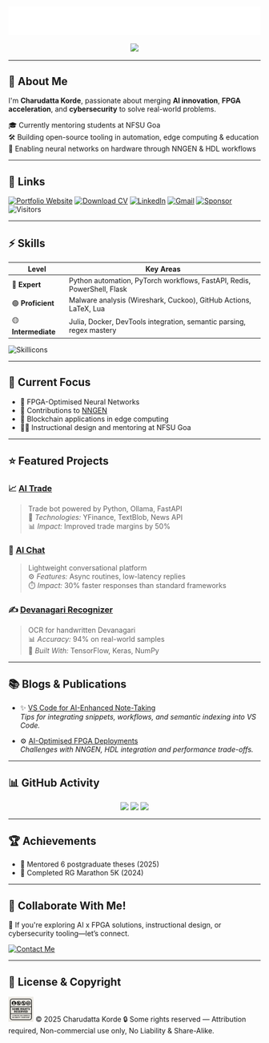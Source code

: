 ![Profile Banner](assets/profile_banner.svg)

<p align="center">
  <img src="https://readme-typing-svg.demolab.com?font=Fira+Code&pause=1000&width=720&lines=Building+AI%2C+FPGA+%26+Cybersecurity+Solutions" />
</p>

---

## 🚀 About Me

I'm **Charudatta Korde**, passionate about merging **AI innovation**, **FPGA acceleration**, and **cybersecurity** to solve real-world problems.

🎓 Currently mentoring students at NFSU Goa  
🛠 Building open-source tooling in automation, edge computing & education  
🧠 Enabling neural networks on hardware through NNGEN & HDL workflows

---

## 🔗 Links

[![Portfolio Website](https://img.shields.io/badge/Portfolio_Website-263759?style=for-the-badge)](https://charudatta10.github.io/portfolio/)
[![Download CV](https://img.shields.io/badge/Download_CV-555555?style=for-the-badge)](src/cv/cv.pdf)
[![LinkedIn](https://img.shields.io/badge/linkedin-%230077B5.svg?style=for-the-badge&logo=linkedin&logoColor=white)](https://www.linkedin.com/in/charudatta-korde/)
[![Gmail](https://img.shields.io/badge/Gmail-D14836?style=for-the-badge&logo=gmail&logoColor=white)](mailto:152109007c@gmail.com)
[![Sponsor](https://img.shields.io/badge/Sponsor_Efforts-EA4AAA?style=for-the-badge&logo=githubsponsors&logoColor=white)](https://github.com/sponsors/charudatta10)
![Visitors](https://api.visitorbadge.io/api/visitors?path=https%3A%2F%2Fgithub.com%2Fcharudatta10&countColor=%23263759)

---

## ⚡ Skills

| Level         | Key Areas                                                                 |
|---------------|---------------------------------------------------------------------------|
| 🔵 **Expert**     | Python automation, PyTorch workflows, FastAPI, Redis, PowerShell, Flask |
| 🟢 **Proficient** | Malware analysis (Wireshark, Cuckoo), GitHub Actions, LaTeX, Lua         |
| 🟡 **Intermediate** | Julia, Docker, DevTools integration, semantic parsing, regex mastery    |

![Skillicons](https://skillicons.dev/icons?i=python,pytorch,flask,powershell,redis,kali,c,github,lua,fastapi,docker,julia,latex&theme=dark)

---

## 🔭 Current Focus

- 🧠 FPGA-Optimised Neural Networks  
- 🚀 Contributions to [NNGEN](https://github.com/charudatta10/nngen)  
- 🔗 Blockchain applications in edge computing  
- 👨‍🏫 Instructional design and mentoring at NFSU Goa  

---

## ⭐ Featured Projects

### 📈 [AI Trade](https://github.com/charudatta10/ai-trade)
> Trade bot powered by Python, Ollama, FastAPI  
🔧 *Technologies:* YFinance, TextBlob, News API  
📊 *Impact:* Improved trade margins by 50%

### 💬 [AI Chat](https://github.com/charudatta10/ai_chat)
> Lightweight conversational platform  
⚙️ *Features:* Async routines, low-latency replies  
⏱️ *Impact:* 30% faster responses than standard frameworks

### ✍️ [Devanagari Recognizer](https://github.com/charudatta10/devanagari-handwriting-recognizer)
> OCR for handwritten Devanagari  
📊 *Accuracy:* 94% on real-world samples  
🔧 *Built With:* TensorFlow, Keras, NumPy

---

## 📚 Blogs & Publications

- ✨ [VS Code for AI-Enhanced Note-Taking](https://dev.to/charudatta10/vs-code-for-note-taking-324b)  
  _Tips for integrating snippets, workflows, and semantic indexing into VS Code._

- ⚙️ [AI-Optimised FPGA Deployments](https://dev.to/charudatta10/ai-optimized-fpga-deployments-challenges-solutions-2mij)  
  _Challenges with NNGEN, HDL integration and performance trade-offs._

---

## 📊 GitHub Activity

<div align="center">
  <img src="https://github-readme-stats.vercel.app/api?username=charudatta10&show_icons=true&include_all_commits=true&theme=onedark" height="180">
  <img src="https://github-readme-stats.vercel.app/api/top-langs/?username=charudatta10&layout=pie&hide=html&theme=onedark" height="180">
  <img src="https://github-profile-trophy.vercel.app/?username=charudatta10&theme=onedark&rows=2&column=3" height="180">
</div>

---

## 🏆 Achievements

- 📜 Mentored 6 postgraduate theses (2025)  
- 🏃 Completed RG Marathon 5K (2024)

---

## 💼 Collaborate With Me!

🚀 If you're exploring AI x FPGA solutions, instructional design, or cybersecurity tooling—let’s connect.

[![Contact Me](https://img.shields.io/badge/Contact_Me-0A9396?style=for-the-badge)](mailto:152109007c@gmail.com)

---

## 📜 License & Copyright
<img src=assets/eula.png width=10% >
© 2025 Charudatta Korde 🔒 Some rights reserved — Attribution required, Non-commercial use only, No Liability & Share-Alike.


